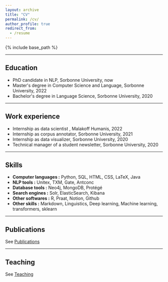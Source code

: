 ```yaml
---
layout: archive
title: "CV"
permalink: /cv/
author_profile: true
redirect_from:
  - /resume
---
```


<!--<object data="{{ site.url }}{{ site.baseurl }}/files/Julien_Bezancon_CV.pdf" width="1000" height="1000" type="application/pdf"></object>

<object data="{{ site.url }}{{ site.baseurl }}/files/Julien_Bezancon_CV.pdf" type="application/pdf" width="1000" height="1430"> 
  <p>It appears you don't have a PDF plugin for this browser. You can click <a href="{{ site.url }}{{ site.baseurl }}/files/Julien_Bezancon_CV.pdf">  here</a> to download my resume. </p>  
</object>-->

{% include base_path %}

---

## Education

* PhD candidate in NLP, Sorbonne University, now
* Master's degree in Computer Science and Language, Sorbonne University, 2022
* Bachelor's degree in Language Science, Sorbonne University, 2020

---

## Work experience

* Internship as data scientist , Malakoff Humanis, 2022
* Internship as corpus annotator, Sorbonne University, 2021
* Internship as data visualizer, Sorbonne University, 2020
* Technical manager of a student newsletter, Sorbonne University, 2020
  
---

## Skills

* **Computer languages :** Python, SQL, HTML, CSS, LaTeX, Java
* **NLP tools :** Unitex, TXM, Gate, Antconc
* **Database tools :** Neo4j, MongoDB, Protégé
* **Search engines :** Solr, ElasticSearch, Kibana
* **Other softwares :** R, Praat, Notion, Github
* **Other skills :** Markdown, Linguistics, Deep learning, Machine learning, transformers, sklearn

---

## Publications

See [Publications](https://julienbez.github.io/publications/)

---

## Teaching

See [Teaching](https://julienbez.github.io/teaching/)
